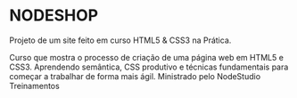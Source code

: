 # NODESHOP
Projeto de um site feito em curso HTML5 &amp; CSS3 na Prática.

Curso que mostra o processo de criação de uma página web em HTML5 e CSS3.
Aprendendo semântica, CSS produtivo e técnicas fundamentais para começar a trabalhar de forma mais ágil.
Ministrado pelo NodeStudio Treinamentos
